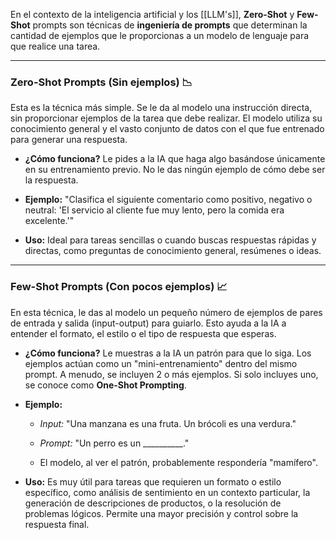 En el contexto de la inteligencia artificial y los [[LLM's]], **Zero-Shot** y **Few-Shot** prompts son técnicas de **ingeniería de prompts** que determinan la cantidad de ejemplos que le proporcionas a un modelo de lenguaje para que realice una tarea.

---

### Zero-Shot Prompts (Sin ejemplos) 📉

Esta es la técnica más simple. Se le da al modelo una instrucción directa, sin proporcionar ejemplos de la tarea que debe realizar. El modelo utiliza su conocimiento general y el vasto conjunto de datos con el que fue entrenado para generar una respuesta.

- **¿Cómo funciona?** Le pides a la IA que haga algo basándose únicamente en su entrenamiento previo. No le das ningún ejemplo de cómo debe ser la respuesta.
    
- **Ejemplo:** "Clasifica el siguiente comentario como positivo, negativo o neutral: 'El servicio al cliente fue muy lento, pero la comida era excelente.'"
    
- **Uso:** Ideal para tareas sencillas o cuando buscas respuestas rápidas y directas, como preguntas de conocimiento general, resúmenes o ideas.
    

---

### Few-Shot Prompts (Con pocos ejemplos) 📈

En esta técnica, le das al modelo un pequeño número de ejemplos de pares de entrada y salida (input-output) para guiarlo. Esto ayuda a la IA a entender el formato, el estilo o el tipo de respuesta que esperas.

- **¿Cómo funciona?** Le muestras a la IA un patrón para que lo siga. Los ejemplos actúan como un "mini-entrenamiento" dentro del mismo prompt. A menudo, se incluyen 2 o más ejemplos. Si solo incluyes uno, se conoce como **One-Shot Prompting**.
    
- **Ejemplo:**
    
    - _Input:_ "Una manzana es una fruta. Un brócoli es una verdura."
        
    - _Prompt:_ "Un perro es un __________."
        
    - El modelo, al ver el patrón, probablemente respondería "mamífero".
        
- **Uso:** Es muy útil para tareas que requieren un formato o estilo específico, como análisis de sentimiento en un contexto particular, la generación de descripciones de productos, o la resolución de problemas lógicos. Permite una mayor precisión y control sobre la respuesta final.